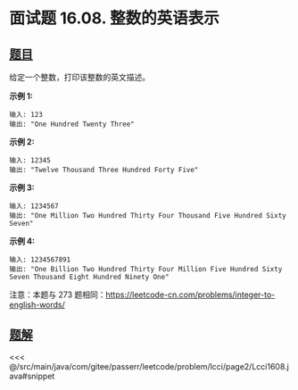 # 面试题 16.08. 整数的英语表示

## [题目](https://leetcode.cn/problems/english-int-lcci/)
给定一个整数，打印该整数的英文描述。

**示例 1:**

```
输入: 123
输出: "One Hundred Twenty Three"
```

**示例 2:**

```
输入: 12345
输出: "Twelve Thousand Three Hundred Forty Five"
```

**示例 3:**

```
输入: 1234567
输出: "One Million Two Hundred Thirty Four Thousand Five Hundred Sixty Seven"
```

**示例 4:**

```
输入: 1234567891
输出: "One Billion Two Hundred Thirty Four Million Five Hundred Sixty Seven Thousand Eight Hundred Ninety One"
```

注意：本题与 273 题相同：<https://leetcode-cn.com/problems/integer-to-english-words/>


## [题解](https://github.com/PasseRR/JavaLeetCode/blob/master/src/main/java/com/gitee/passerr/leetcode/problem/lcci/page2/Lcci1608.java)

<<< @/src/main/java/com/gitee/passerr/leetcode/problem/lcci/page2/Lcci1608.java#snippet
